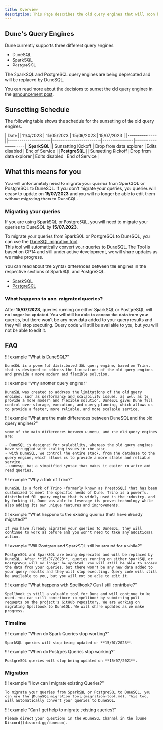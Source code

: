 ```yaml
---
title: Overview
description: This Page describes the old query engines that will soon be depreceated. SparkSQL and PostgresSQL will be replaced by DuneSQL.   
---
```


## Dune's Query Engines

Dune currently supports three different query engines:  

- DuneSQL  
- SparkSQL  
- PostgreSQL  

The SparkSQL and PostgreSQL query engines are being deprecated and will be replaced by DuneSQL.  

You can read more about the decisions to sunset the old query engines in the [announcement post](https://dune.com/blog/introducing-dune-sql).

## Sunsetting Schedule

The following table shows the schedule for the sunsetting of the old query engines.

| Date          || 11/4/2023            | 15/05/2023              | 15/06/2023     | 15/07/2023          |
|---------------||----------------------|-------------------------|----------------|---------------------|
|**SparkSQL**   || Sunsetting Kickoff   | Drop from data explorer | Edits disabled | End of Service      |
|**PostgreSQL** || Sunsetting Kickoff   | Drop from data explorer | Edits disabled | End of Service      |


## What this means for you

You will unfortunately need to migrate your queries from SparkSQL or PostgreSQL to DuneSQL. If you don't migrate your queries, you queries will cease to update on **15/07/2023** and you will no longer be able to edit them without migrating them to DuneSQL. 

### Migrating your queries

If you are using SparkSQL or PostgreSQL, you will need to migrate your queries to DuneSQL by **15/07/2023**.  

To migrate your queries from SparkSQL or PostgreSQL to DuneSQL, you can use the [DuneSQL migration tool](migration-tool.md).  
This tool will automatically convert your queries to DuneSQL. The Tool is based on GPT4 and still under active development, we will share updates as we make progress.

You can read about the Syntax differences between the engines in the respective sections of SparkSQL and PostgreSQL.

<div class="grid cards" markdown>

- [SparkSQL](SparkSQL.md)
- [PostgreSQL](PostgreSQL.md)

</div>


### What happens to non-migrated queries?
After **15/07/2023**, queries running on either SparkSQL or PostgreSQL will no longer be updated. You will still be able to access the data from your queries, but there won't be any new data added to your query results and they will stop executing. Query code will still be available to you, but you will not be able to edit it.

## FAQ

!!! example "What is DuneSQL?"

    DuneSQL is a powerful distributed SQL query engine, based on Trino, that is designed to address the limitations of the old query engines and provide a more modern and flexible solution.

!!! example "Why another query engine?"

    DuneSQL was created to address the limitations of the old query engines, such as performance and scalability issues, as well as to provide a more modern and flexible solution. DuneSQL gives Dune full control over storage, execution, and query planning, which allows us to provide a faster, more reliable, and more scalable service.

!!! example "What are the main differences between DuneSQL and the old query engines?"

    Some of the main differences between DuneSQL and the old query engines are:

    - DuneSQL is designed for scalability, whereas the old query engines have struggled with scaling issues in the past.
    - with DuneSQL, we control the entire stack, from the database to the query engine, which allows us to provide a more stable and reliable service.
    - DuneSQL has a simplified syntax that makes it easier to write and read queries.

!!! example "Why a fork of Trino?"

    DuneSQL is a fork of Trino (formerly known as PrestoSQL) that has been customized to meet the specific needs of Dune. Trino is a powerful distributed SQL query engine that is widely used in the industry, and by forking it, Dune was able to leverage its proven technology while also adding its own unique features and improvements.

!!! example "What happens to the existing queries that I have already migrated?"

    If you have already migrated your queries to DuneSQL, they will continue to work as before and you won't need to take any additional action.

!!! example "Will Postgres and SparkSQL still be around for a while?"

    PostgreSQL and SparkSQL are being deprecated and will be replaced by DuneSQL. After **15/07/2023**, queries running on either SparkSQL or PostgreSQL will no longer be updated. You will still be able to access the data from your queries, but there won't be any new data added to your query results and they will stop executing. Query code will still be available to you, but you will not be able to edit it.

!!! example "What happens with Spellbook? Can I still contribute?"

    Spellbook is still a valuable tool for Dune and will continue to be used. You can still contribute to Spellbook by submitting pull requests on the project's GitHub repository. We are working on migrating Spellbook to DuneSQL. We will share updates as we make progress. 
 

### Timeline

!!! example "When do Spark Queries stop working?"

    SparkSQL queries will stop being updated on **15/07/2023**.

!!! example "When do Postgres Queries stop working?"

    PostgreSQL queries will stop being updated on **15/07/2023**.

### Migration

!!! example "How can I migrate existing Queries?"

    To migrate your queries from SparkSQL or PostgreSQL to DuneSQL, you can use the [DuneSQL migration tool](migration-tool.md). This tool will automatically convert your queries to DuneSQL.

!!! example "Can I get help to migrate existing queries?"

    Please direct your questions in the #DuneSQL Channel in the [Dune Discord](discord.gg/dunecom).

